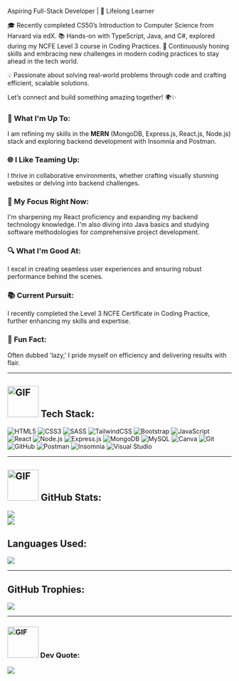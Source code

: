Aspiring Full-Stack Developer | 🚀 Lifelong Learner

🎓 Recently completed CS50’s Introduction to Computer Science from Harvard via edX.
📚 Hands-on with TypeScript, Java, and C#, explored during my NCFE Level 3 course in Coding Practices.
🌟 Continuously honing skills and embracing new challenges in modern coding practices to stay ahead in the tech world.

💡 Passionate about solving real-world problems through code and crafting efficient, scalable solutions.

Let’s connect and build something amazing together! 🌍✨

### 🚀 What I'm Up To:
I am refining my skills in the **MERN** (MongoDB, Express.js, React.js, Node.js) stack and exploring backend development with Insomnia and Postman.

### 🌐 I Like Teaming Up:
I thrive in collaborative environments, whether crafting visually stunning websites or delving into backend challenges.

### 📘 My Focus Right Now:
I'm sharpening my React proficiency and expanding my backend technology knowledge. I'm also diving into Java basics and studying software methodologies for comprehensive project development.

### 🔍 What I'm Good At:
I excel in creating seamless user experiences and ensuring robust performance behind the scenes.

### 📚 Current Pursuit:
I recently completed the Level 3 NCFE Certificate in Coding Practice, further enhancing my skills and expertise.

### 🌟 Fun Fact:
Often dubbed 'lazy,' I pride myself on efficiency and delivering results with flair.

---

## <img src="https://media4.giphy.com/media/VDdh2wgmzsXAc7FCd7/giphy.gif?cid=ecf05e47o5vcvygpxdykimkg6a2sqtddsw75yj03eo1qf0zz&ep=v1_stickers_search&rid=giphy.gif&ct=s" alt="GIF" width="70"/> Tech Stack:

![HTML5](https://img.shields.io/badge/HTML5-%23E34F26.svg?style=for-the-badge&logo=html5&logoColor=white)
![CSS3](https://img.shields.io/badge/CSS3-%231572B6.svg?style=for-the-badge&logo=css3&logoColor=white)
![SASS](https://img.shields.io/badge/SASS-hotpink.svg?style=for-the-badge&logo=SASS&logoColor=white)
![TailwindCSS](https://img.shields.io/badge/TailwindCSS-%2338B2AC.svg?style=for-the-badge&logo=tailwind-css&logoColor=white)
![Bootstrap](https://img.shields.io/badge/Bootstrap-%23563D7C.svg?style=for-the-badge&logo=bootstrap&logoColor=white)
![JavaScript](https://img.shields.io/badge/JavaScript-%23323330.svg?style=for-the-badge&logo=javascript&logoColor=%23F7DF1E)
![React](https://img.shields.io/badge/React-%2320232a.svg?style=for-the-badge&logo=react&logoColor=%2361DAFB)
![Node.js](https://img.shields.io/badge/Node.js-%234ea94b.svg?style=for-the-badge&logo=node.js&logoColor=white)
![Express.js](https://img.shields.io/badge/Express.js-%23404d59.svg?style=for-the-badge&logo=express&logoColor=white)
![MongoDB](https://img.shields.io/badge/MongoDB-%234ea94b.svg?style=for-the-badge&logo=mongodb&logoColor=white)
![MySQL](https://img.shields.io/badge/MySQL-%2300f.svg?style=for-the-badge&logo=mysql&logoColor=white)
![Canva](https://img.shields.io/badge/Canva-%2300C4CC.svg?style=for-the-badge&logo=Canva&logoColor=white)
![Git](https://img.shields.io/badge/Git-%23F05033.svg?style=for-the-badge&logo=git&logoColor=white)
![GitHub](https://img.shields.io/badge/GitHub-%23121011.svg?style=for-the-badge&logo=github&logoColor=white)
![Postman](https://img.shields.io/badge/Postman-FF6C37?style=for-the-badge&logo=postman&logoColor=white)
![Insomnia](https://img.shields.io/badge/Insomnia-4000BF?style=for-the-badge&logo=insomnia&logoColor=white)
![Visual Studio](https://img.shields.io/badge/Visual_Studio-5C2D91?style=for-the-badge&logo=visual%20studio&logoColor=white)

---

## <img src="https://media0.giphy.com/media/RgutegYIHk2Nhxj4m5/giphy.gif?cid=ecf05e47jzd3yw52pkqppt29ei31rqs67tv5omw8ntwi4vx2&ep=v1_stickers_search&rid=giphy.gif&ct=s" alt="GIF" width="70"/> GitHub Stats:

![](https://github-readme-stats.vercel.app/api?username=Aneal07&theme=dark&hide_border=false&include_all_commits=false&count_private=false)<br/>
![](https://github-readme-streak-stats.herokuapp.com/?user=Aneal07&theme=dark&hide_border=false)<br/>

## Languages Used:
![](https://github-readme-stats.vercel.app/api/top-langs/?username=Aneal07&theme=onedark&hide_border=false&include_all_commits=false&count_private=false&layout=compact)

---

## GitHub Trophies:

![](https://github-profile-trophy.vercel.app/?username=Aneal07&theme=onedark&no-frame=true&no-bg=false&margin-w=4)

---

### <img src="https://media4.giphy.com/media/gcaTCGlsdmTajMK27m/giphy.gif?cid=ecf05e47kn8j9mfutbunecqfa8a80smg6lw7ppnc459ozuo2&ep=v1_stickers_search&rid=giphy.gif&ct=ts" alt="GIF" width="70"/> Dev Quote:

![](https://quotes-github-readme.vercel.app/api?type=horizontal&theme=radical)
